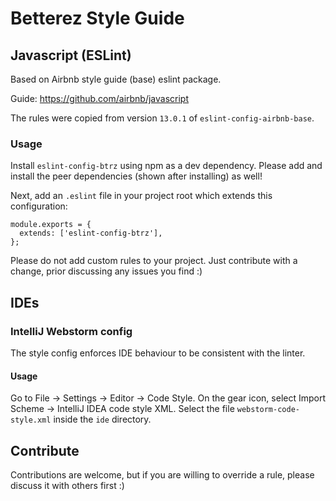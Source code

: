 # Betterez Style Guide

## Javascript (ESLint)

Based on Airbnb style guide (base) eslint package.

Guide: https://github.com/airbnb/javascript

The rules were copied from version `13.0.1` of `eslint-config-airbnb-base`.

### Usage

Install `eslint-config-btrz` using npm as a dev dependency.
Please add and install the peer dependencies (shown after installing) as well!

Next, add an `.eslint` file in your project root which extends this configuration:

```
module.exports = {
  extends: ['eslint-config-btrz'],
};
```

Please do not add custom rules to your project.
Just contribute with a change, prior discussing any issues you find :)

## IDEs

### IntelliJ Webstorm config

The style config enforces IDE behaviour to be consistent with the linter.

#### Usage

Go to File -> Settings -> Editor -> Code Style. On the gear icon, select Import Scheme -> IntelliJ IDEA code style XML. 
Select the file `webstorm-code-style.xml` inside the `ide` directory.

## Contribute

Contributions are welcome, but if you are willing to override a rule, please discuss it with others first :)